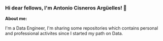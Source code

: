 ### Hi dear fellows, I'm Antonio Cisneros Argüelles! 👋

**About me:**

I'm a Data Engineer, I'm sharing some repositories which contains personal and professional activites since I started my path on Data.


<!--
**Antonio-Cisneros/Antonio-Cisneros** is a ✨ _special_ ✨ repository because its `README.md` (this file) appears on your GitHub profile.

Here are some ideas to get you started:

- 🔭 I’m currently working on ...
- 🌱 I’m currently learning ...
- 👯 I’m looking to collaborate on ...
- 🤔 I’m looking for help with ...
- 💬 Ask me about ...
- 📫 How to reach me: ...
- 😄 Pronouns: ...
- ⚡ Fun fact: ...
-->
